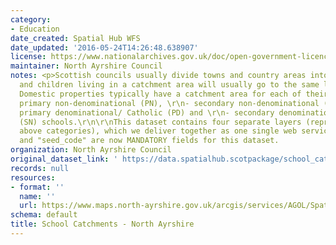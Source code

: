 ```yaml
---
category:
- Education
date_created: Spatial Hub WFS
date_updated: '2016-05-24T14:26:48.638907'
license: https://www.nationalarchives.gov.uk/doc/open-government-licence/version/3/
maintainer: North Ayrshire Council
notes: <p>Scottish councils usually divide towns and country areas into catchments
  and children living in a catchment area will usually go to the same local school.
  Domestic properties typically have a catchment area for each of their local:\r\n-
  primary non-denominational (PN), \r\n- secondary non-denominational (SN), \r\n-
  primary denominational/ Catholic (PD) and \r\n- secondary denominational/ Catholic
  (SN) schools.\r\n\r\nThis dataset contains four separate layers (representing those
  above categories), which we deliver together as one single web service or zip folder.  \r\n\r\n"name"
  and "seed_code" are now MANDATORY fields for this dataset.                                                                                                                                                                                                                                                                                                                                                                                                                                                                                                                                                                                                                                                                                                                                                                                                                                                                                                                                                                                                                                                                                                                                                                                                                                                                                                                                                                                                                                                                                                                                                                                                                                                                                                               </p>
organization: North Ayrshire Council
original_dataset_link: ' https://data.spatialhub.scotpackage/school_catchments-na'
records: null
resources:
- format: ''
  name: ''
  url: https://www.maps.north-ayrshire.gov.uk/arcgis/services/AGOL/Spatial_Hub/MapServer/WFSServer?request=GetCapabilities&service=WFS
schema: default
title: School Catchments - North Ayrshire
---
```

